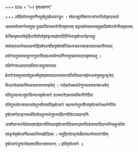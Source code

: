 +++
title = "०२ वृषलक्षणम्"

+++
लोहितोयस्तुवर्णेनमुखेपुच्छेचपाण्डुरः । श्वेतःखुरविषाणाभ्यांसनीलोवृषउच्यते

अथवाश्वेतवर्णस्यमुख पुच्छादिश्यामत्वेनीलवृषत्वम् यद्वासर्वश्यामस्यमुखादिश्वेतत्वेनीलवृषत्वम्

केचितवृषाभावेमृद्भिःपिष्टैर्वावृषंकृत्वाहोमादिविधिनावृषोत्सर्गइत्याहुः

यथोक्तालाभेयथालाभोद्विवर्षएकर्षोवावृषोवर्षाधिकाश्चतस्त्रएकावावत्सतरीस्यात्

प्रयोगस्तुस्वस्वसूत्नानुसारीग्राह्यःसव्येनपाणिनापुच्छंसमादायवृषस्यतु ।

दक्षिणेनापआदायसतिलाःसकुशास्ततः

प्रेतगोत्रंसमुच्चार्यामुकस्मैवृषएषमयादत्तस्तंतारयत्वितिवदन्सहेमजलंभूमावुत्सृजेत्

विधारयेन्नतंकश्चिन्नचकश्चनवाहयेत् । नदोहयेच्चतांधेनुंनचकश्चनबन्धयेत्

पतिपुत्रवत्याःसुवासिन्यानवृषोत्सर्गः तत्स्थानेएकापयस्विनीगौर्देया

पतिपुत्रयोरन्यतराभावेतुस्त्रीणामपिवृषोत्सर्गः सहगमनेतुस्त्रीणांवृषोत्सर्गस्थानेगौरेव

वृषोत्सर्गसाङ्गतार्थतिलोदकुम्भधेनुवस्त्रहिरण्येतिपञ्चदानानि

आशौचान्तरंचेदेकादशाहेप्राप्नोतितदावृषोत्सर्गादिकमाद्यमासिकंशय्यादिदानानिचकुर्यादेव

एवंकृतेवृषोत्सर्गेफलवाजिमखोदितम् । यमुद्दिश्योत्सृजेन्नीलंसलभेतपरांगतिम्

वृषोत्सर्गःपुनात्येवदशातीतान्दशापरान् । इतिवृषोत्सर्गः ॥
